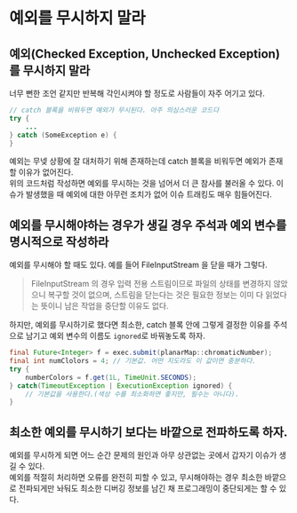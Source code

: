 # 예외를 무시하지 말라

## 예외(Checked Exception, Unchecked Exception)를 무시하지 말라

너무 뻔한 조언 같지만 반복해 각인시켜야 할 정도로 사람들이 자주 어기고 있다.

```java
// catch 블록을 비워두면 예외가 무시된다. 아주 의심스러운 코드다
try {
    ...
} catch (SomeException e) {
}
```

예외는 무넺 상황에 잘 대처하기 위해 존재하는데 catch 블록을 비워두면 예외가 존재할 이유가 없어진다. <br/>
위의 코드처럼 작성하면 예외를 무시하는 것을 넘어서 더 큰 참사를 불러올 수 있다. 이슈가 발생했을 때 예외에 대한 아무런 조치가 없어 이슈 트래킹도 매우 힘들어진다.

## 예외를 무시해야하는 경우가 생길 경우 주석과 예외 변수를 명시적으로 작성하라

예외를 무시해야 할 때도 있다. 예를 들어 FileInputStream 을 닫을 때가 그렇다.

> FileInputStream 의 경우 입력 전용 스트림이므로 파일의 상태를 변경하지 않았으니 복구할 것이 없으며, 스트림을 닫는다는 것은 필요한 정보는 이미 다 읽었다는 뜻이니 남은 작업을 중단할 이유도 없다.

하지만, 예외를 무시하기로 했다면 최소한, catch 블록 안에 그렇게 결정한 이유를 주석으로 남기고 예외 변수의 이름도 `ignored`로 바꿔놓도록 하자.

```java
final Future<Integer> f = exec.submit(planarMap::chromaticNumber);
final int numClolors = 4; // 기본값. 어떤 지도라도 이 값이면 충분하다.
try {
    numberColors = f.get(1L, TimeUnit.SECONDS);
} catch(TimeoutException | ExecutionException ignored) {
    // 기본값을 사용한다.(색상 수를 최소화하면 좋지만, 필수는 아니다).
}
```

## 최소한 예외를 무시하기 보다는 바깥으로 전파하도록 하자.

예외를 무시하게 되면 어느 순간 문제의 원인과 아무 상관없는 곳에서 갑자기 이슈가 생길 수 있다. <br/>
예외를 적절히 처리하면 오류를 완전히 피할 수 있고, 무시해야하는 경우 최소한 바깥으로 전파되게만 놔둬도 최소한 디버깅 정보를 남긴 채 프로그래밍이 중단되게는 할 수 있다.
